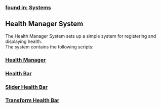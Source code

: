 ### [found in: Systems](https://github.com/Sad-AI-dev/dev-kit_Package/blob/main/Documentation/SubPages/Systems.md)
## Health Manager System
The Health Manager System sets up a simple system for registering and displaying health.  
The system contains the following scripts:

### [Health Manager](https://github.com/Sad-AI-dev/dev-kit_Package/blob/main/Documentation/SubPages/Systems/HealthManager/HealthManager.md)
### [Health Bar](https://github.com/Sad-AI-dev/dev-kit_Package/blob/main/Documentation/SubPages/Systems/HealthManager/HealthBar/HealthBar.md)
### [Slider Health Bar](https://github.com/Sad-AI-dev/dev-kit_Package/blob/main/Documentation/SubPages/Systems/HealthManager/HealthBar/SliderHealthBar.md)
### [Transform Health Bar](https://github.com/Sad-AI-dev/dev-kit_Package/blob/main/Documentation/SubPages/Systems/HealthManager/HealthBar/TransformHealthBar.md)